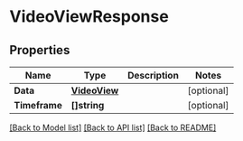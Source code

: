 # VideoViewResponse

## Properties
Name | Type | Description | Notes
------------ | ------------- | ------------- | -------------
**Data** | [**VideoView**](.md) |  | [optional] 
**Timeframe** | **[]string** |  | [optional] 

[[Back to Model list]](../README.md#documentation-for-models) [[Back to API list]](../README.md#documentation-for-api-endpoints) [[Back to README]](../README.md)



